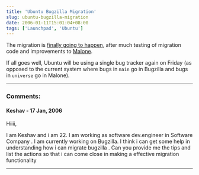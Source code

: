```yaml
---
title: 'Ubuntu Bugzilla Migration'
slug: ubuntu-bugzilla-migration
date: 2006-01-11T15:01:04+08:00
tags: ['Launchpad', 'Ubuntu']
---
```


The migration is [finally going to
happen](http://lists.ubuntu.com/archives/ubuntu-devel-announce/2006-January/000051.html),
after much testing of migration code and improvements to
[Malone](https://launchpad.net/malone).

If all goes well, Ubuntu will be using a single bug tracker again on
Friday (as opposed to the current system where bugs in `main` go in
Bugzilla and bugs in `universe` go in Malone).

---
### Comments:
#### Keshav - <time datetime="2006-01-17 16:50:22">17 Jan, 2006</time>

Hiiii,

I am Keshav and i am 22. I am working as software dev.engineer in
Software Company . I am currently working on Bugzilla. I think i can get
some help in understanding how i can migrate bugzilla . Can you provide
me the tips and list the actions so that i can come close in making a
effective migration functionality

---
